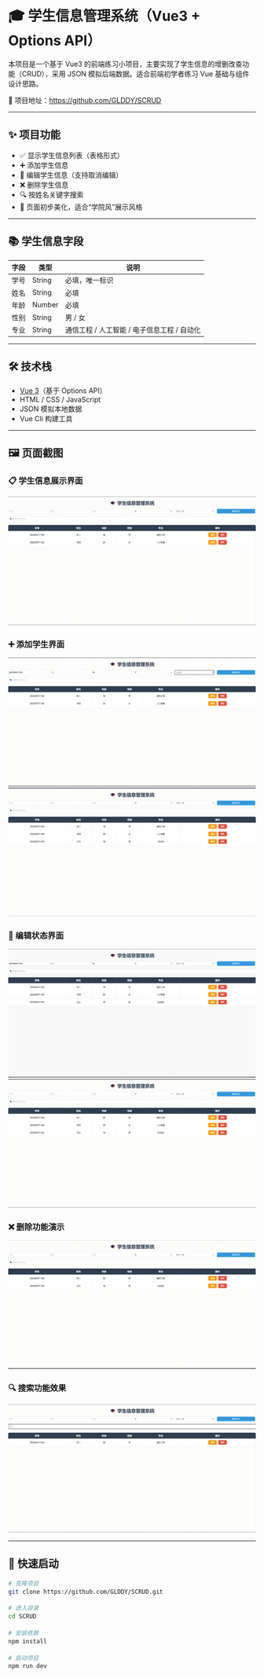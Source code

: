 # 🎓 学生信息管理系统（Vue3 + Options API）

本项目是一个基于 Vue3 的前端练习小项目，主要实现了学生信息的增删改查功能（CRUD），采用 JSON 模拟后端数据。适合前端初学者练习 Vue 基础与组件设计思路。

📍 项目地址：https://github.com/GLDDY/SCRUD

---

## ✨ 项目功能

- ✅ 显示学生信息列表（表格形式）
- ➕ 添加学生信息
- 📝 编辑学生信息（支持取消编辑）
- ❌ 删除学生信息
- 🔍 按姓名关键字搜索
- 🎨 页面初步美化，适合“学院风”展示风格

---

## 📚 学生信息字段

| 字段   | 类型   | 说明                         |
|--------|--------|------------------------------|
| 学号   | String | 必填，唯一标识               |
| 姓名   | String | 必填                         |
| 年龄   | Number | 必填                         |
| 性别   | String | 男 / 女                      |
| 专业   | String | 通信工程 / 人工智能 / 电子信息工程 / 自动化 |

---

## 🛠 技术栈

- [Vue 3](https://vuejs.org/)（基于 Options API）
- HTML / CSS / JavaScript
- JSON 模拟本地数据
- Vue Cli 构建工具

---

## 🖼️ 页面截图

### 📋 学生信息展示界面
![首页截图](./public/screenshots/首页.png)

### ➕ 添加学生界面
![添加学生](./public/screenshots/添加1.png)
![添加学生](./public/screenshots/添加2.png)

### 📝 编辑状态界面
![编辑学生](./public/screenshots/编辑1.png)
![编辑学生](./public/screenshots/编辑2.png)

### ❌ 删除功能演示
![删除功能](./public/screenshots/删除.png)

### 🔍 搜索功能效果
![搜索功能](./public/screenshots/搜索.png)

---

## 🚀 快速启动

```bash
# 克隆项目
git clone https://github.com/GLDDY/SCRUD.git

# 进入目录
cd SCRUD

# 安装依赖
npm install

# 启动项目
npm run dev
